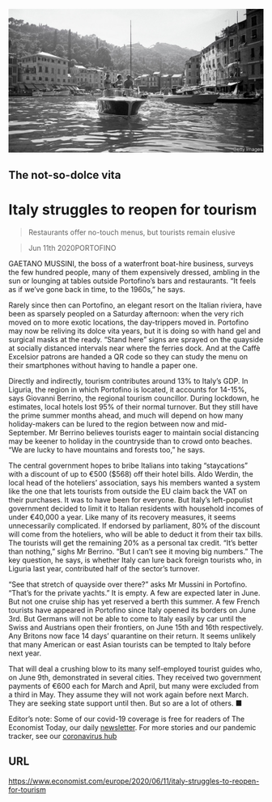 ![](./images/20200613_EUP006_0.jpg)

## The not-so-dolce vita

# Italy struggles to reopen for tourism

> Restaurants offer no-touch menus, but tourists remain elusive

> Jun 11th 2020PORTOFINO

GAETANO MUSSINI, the boss of a waterfront boat-hire business, surveys the few hundred people, many of them expensively dressed, ambling in the sun or lounging at tables outside Portofino’s bars and restaurants. “It feels as if we’ve gone back in time, to the 1960s,” he says.

Rarely since then can Portofino, an elegant resort on the Italian riviera, have been as sparsely peopled on a Saturday afternoon: when the very rich moved on to more exotic locations, the day-trippers moved in. Portofino may now be reliving its dolce vita years, but it is doing so with hand gel and surgical masks at the ready. “Stand here” signs are sprayed on the quayside at socially distanced intervals near where the ferries dock. And at the Caffè Excelsior patrons are handed a QR code so they can study the menu on their smartphones without having to handle a paper one.

Directly and indirectly, tourism contributes around 13% to Italy’s GDP. In Liguria, the region in which Portofino is located, it accounts for 14-15%, says Giovanni Berrino, the regional tourism councillor. During lockdown, he estimates, local hotels lost 95% of their normal turnover. But they still have the prime summer months ahead, and much will depend on how many holiday-makers can be lured to the region between now and mid-September. Mr Berrino believes tourists eager to maintain social distancing may be keener to holiday in the countryside than to crowd onto beaches. “We are lucky to have mountains and forests too,” he says.

The central government hopes to bribe Italians into taking “staycations” with a discount of up to €500 ($568) off their hotel bills. Aldo Werdin, the local head of the hoteliers’ association, says his members wanted a system like the one that lets tourists from outside the EU claim back the VAT on their purchases. It was to have been for everyone. But Italy’s left-populist government decided to limit it to Italian residents with household incomes of under €40,000 a year. Like many of its recovery measures, it seems unnecessarily complicated. If endorsed by parliament, 80% of the discount will come from the hoteliers, who will be able to deduct it from their tax bills. The tourists will get the remaining 20% as a personal tax credit. “It’s better than nothing,” sighs Mr Berrino. “But I can’t see it moving big numbers.” The key question, he says, is whether Italy can lure back foreign tourists who, in Liguria last year, contributed half of the sector’s turnover.

“See that stretch of quayside over there?” asks Mr Mussini in Portofino. “That’s for the private yachts.” It is empty. A few are expected later in June. But not one cruise ship has yet reserved a berth this summer. A few French tourists have appeared in Portofino since Italy opened its borders on June 3rd. But Germans will not be able to come to Italy easily by car until the Swiss and Austrians open their frontiers, on June 15th and 16th respectively. Any Britons now face 14 days’ quarantine on their return. It seems unlikely that many American or east Asian tourists can be tempted to Italy before next year.

That will deal a crushing blow to its many self-employed tourist guides who, on June 9th, demonstrated in several cities. They received two government payments of €600 each for March and April, but many were excluded from a third in May. They assume they will not work again before next March. They are seeking state support until then. But so are a lot of others. ■

Editor’s note: Some of our covid-19 coverage is free for readers of The Economist Today, our daily [newsletter](https://www.economist.com/https://my.economist.com/user#newsletter). For more stories and our pandemic tracker, see our [coronavirus hub](https://www.economist.com//news/2020/03/11/the-economists-coverage-of-the-coronavirus)

## URL

https://www.economist.com/europe/2020/06/11/italy-struggles-to-reopen-for-tourism
